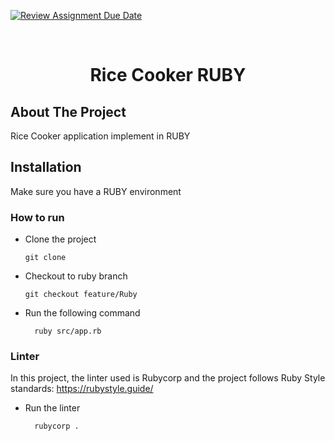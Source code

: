 [![Review Assignment Due Date](https://classroom.github.com/assets/deadline-readme-button-24ddc0f5d75046c5622901739e7c5dd533143b0c8e959d652212380cedb1ea36.svg)](https://classroom.github.com/a/hy8NMZUz)

<br />
<div align="center">
  <h1 align="center">Rice Cooker RUBY</h1>
</div>

## About The Project

Rice Cooker application implement in RUBY

## Installation
Make sure you have a RUBY environment

### How to run

* Clone the project
  ```ssh
  git clone
* Checkout to ruby branch
  ```ssh
  git checkout feature/Ruby
* Run the following command
  ```npm
    ruby src/app.rb

### Linter

In this project, the linter used is Rubycorp and the project follows Ruby Style standards: https://rubystyle.guide/

* Run the linter
  ```ssh
    rubycorp .